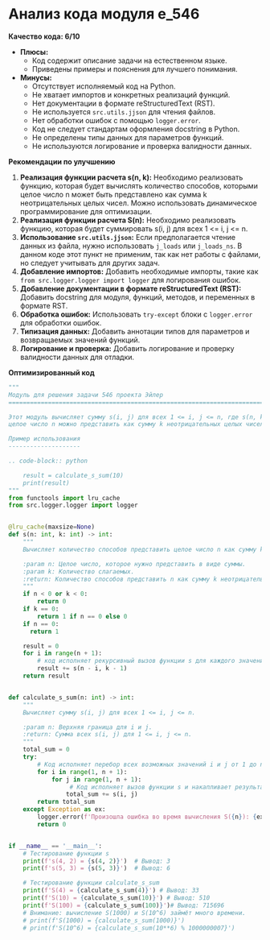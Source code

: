 # Анализ кода модуля e_546

**Качество кода: 6/10**

*   **Плюсы:**
    *   Код содержит описание задачи на естественном языке.
    *   Приведены примеры и пояснения для лучшего понимания.
*   **Минусы:**
    *   Отсутствует исполняемый код на Python.
    *   Не хватает импортов и конкретных реализаций функций.
    *   Нет документации в формате reStructuredText (RST).
    *   Не используется `src.utils.jjson` для чтения файлов.
    *   Нет обработки ошибок с помощью `logger.error`.
    *   Код не следует стандартам оформления docstring в Python.
    *   Не определены типы данных для параметров функций.
    *   Не используются логирование и проверка валидности данных.

**Рекомендации по улучшению**

1.  **Реализация функции расчета s(n, k):** Необходимо реализовать функцию, которая будет вычислять количество способов, которыми целое число n может быть представлено как сумма k неотрицательных целых чисел. Можно использовать динамическое программирование для оптимизации.
2.  **Реализация функции расчета S(n):** Необходимо реализовать функцию, которая будет суммировать s(i, j) для всех 1 <= i, j <= n.
3.  **Использование `src.utils.jjson`:** Если предполагается чтение данных из файла, нужно использовать `j_loads` или `j_loads_ns`. В данном коде этот пункт не применим, так как нет работы с файлами, но следует учитывать для других задач.
4.  **Добавление импортов:** Добавить необходимые импорты, такие как `from src.logger.logger import logger` для логирования ошибок.
5.  **Добавление документации в формате reStructuredText (RST):** Добавить docstring для модуля, функций, методов, и переменных в формате RST.
6.  **Обработка ошибок:**  Использовать `try-except` блоки с `logger.error` для обработки ошибок.
7.  **Типизация данных:** Добавить аннотации типов для параметров и возвращаемых значений функций.
8.  **Логирование и проверка:** Добавить логирование и проверку валидности данных для отладки.

**Оптимизированный код**

```python
"""
Модуль для решения задачи 546 проекта Эйлер
=========================================================================================

Этот модуль вычисляет сумму s(i, j) для всех 1 <= i, j <= n, где s(n, k) обозначает количество способов, которыми
целое число n можно представить как сумму k неотрицательных целых чисел.

Пример использования
--------------------

.. code-block:: python

    result = calculate_s_sum(10)
    print(result)
"""
from functools import lru_cache
from src.logger.logger import logger


@lru_cache(maxsize=None)
def s(n: int, k: int) -> int:
    """
    Вычисляет количество способов представить целое число n как сумму k неотрицательных целых чисел.

    :param n: Целое число, которое нужно представить в виде суммы.
    :param k: Количество слагаемых.
    :return: Количество способов представить n как сумму k неотрицательных целых чисел.
    """
    if n < 0 or k < 0:
        return 0
    if k == 0:
        return 1 if n == 0 else 0
    if n == 0:
      return 1

    result = 0
    for i in range(n + 1):
        # код исполняет рекурсивный вызов функции s для каждого значения i
        result += s(n - i, k - 1)
    return result


def calculate_s_sum(n: int) -> int:
    """
    Вычисляет сумму s(i, j) для всех 1 <= i, j <= n.

    :param n: Верхняя граница для i и j.
    :return: Сумма всех s(i, j) для 1 <= i, j <= n.
    """
    total_sum = 0
    try:
        # Код исполняет перебор всех возможных значений i и j от 1 до n
        for i in range(1, n + 1):
            for j in range(1, n + 1):
                 # Код исполняет вызов функции s и накапливает результат в total_sum
                total_sum += s(i, j)
        return total_sum
    except Exception as ex:
        logger.error(f'Произошла ошибка во время вычисления S({n}): {ex}')
        return 0


if __name__ == '__main__':
    # Тестирование функции s
    print(f's(4, 2) = {s(4, 2)}')  # Вывод: 3
    print(f's(5, 3) = {s(5, 3)}')  # Вывод: 6

    # Тестирование функции calculate_s_sum
    print(f'S(4) = {calculate_s_sum(4)}') # Вывод: 33
    print(f'S(10) = {calculate_s_sum(10)}') # Вывод: 510
    print(f'S(100) = {calculate_s_sum(100)}')# Вывод: 715696
    # Внимание: вычисление S(1000) и S(10^6) займёт много времени.
    # print(f'S(1000) = {calculate_s_sum(1000)}')
    # print(f'S(10^6) = {calculate_s_sum(10**6) % 1000000007}')
```